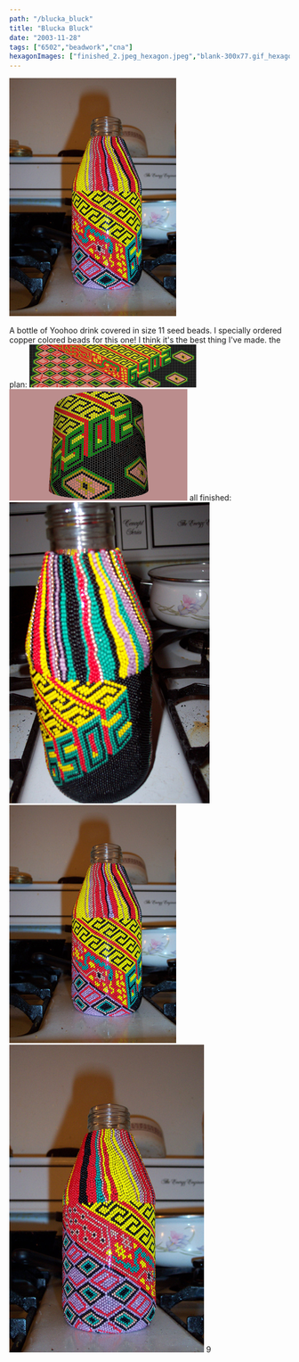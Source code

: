 ```yaml
---
path: "/blucka_bluck"
title: "Blucka Bluck"
date: "2003-11-28"
tags: ["6502","beadwork","cna"]
hexagonImages: ["finished_2.jpeg_hexagon.jpeg","blank-300x77.gif_hexagon.png","blucka_ani.gif_hexagon.png","finished_1.jpg_hexagon.jpeg","finished_2.jpg_hexagon.jpeg","finished_3.jpg_hexagon.jpeg","blank.gif_hexagon.png"]
---
```


 [![](finished_2.jpeg)](finished_2.jpeg)

A bottle of Yoohoo drink covered in size 11 seed beads. I specially ordered copper colored beads for this one! I think it's the best thing I've made. the plan: [![](blank-300x77.gif "blank")](blank.gif) [![](blucka_ani.gif "blucka_ani")](blucka_ani.gif) all finished: [![](finished_1.jpg "finished_1")](finished_1.jpg) [![](finished_2.jpg "finished_2")](finished_2.jpg) [![](finished_3.jpg "finished_3")](finished_3.jpg) 9 
  <!---
  <div class="field field-type-filefield field-field-images" xmlns="http://www.w3.org/1999/xhtml">
      
    <div class="field-items">
            <div class="field-item odd">
                    <a href="http://www.beigerecords.com/joe-old/sites/default/files/finished_2.jpeg" class="imagecache imagecache-square_thumbnail imagecache-imagelink imagecache-square_thumbnail_imagelink"><img src="http://www.beigerecords.com/joe-old/sites/default/files/imagecache/square_thumbnail/finished_2.jpeg" alt="" title="" width="300" height="300" class="imagecache imagecache-square_thumbnail"/></a>        </div>
        </div>
</div> 
A bottle of Yoohoo drink covered in size 11 seed beads.  I specially ordered copper colored beads for this one!  I think it's the best thing I've made.

the plan:
 <a href="http://www.beigerecords.com/joe/wp-content/uploads/2008/11/blank.gif" xmlns="http://www.w3.org/1999/xhtml"><img src="/joe/newdrupal/sites/default/files/images/blank-300x77.gif" alt="" title="blank" width="300" height="77" class="alignnone size-medium wp-image-50"/></a> 

 <a href="/joe/newdrupal/sites/default/files/images/blucka_ani.gif" xmlns="http://www.w3.org/1999/xhtml"><img src="/joe/newdrupal/sites/default/files/images/blucka_ani.gif" alt="" title="blucka_ani" width="320" height="200" class="alignnone size-full wp-image-51"/></a> 

all finished:
 <a href="/joe/newdrupal/sites/default/files/images/finished_1.jpg" xmlns="http://www.w3.org/1999/xhtml"><img src="/joe/newdrupal/sites/default/files/images/finished_1.jpg" alt="" title="finished_1" width="250" class="alignnone size-medium wp-image-52"/></a> <a href="/joe/newdrupal/sites/default/files/images/finished_2.jpg" xmlns="http://www.w3.org/1999/xhtml"><img src="/joe/newdrupal/sites/default/files/images/finished_2.jpg" alt="" title="finished_2" width="250" class="alignnone size-medium wp-image-53"/></a> <a href="/joe/newdrupal/sites/default/files/images/finished_3.jpg" xmlns="http://www.w3.org/1999/xhtml"><img src="/joe/newdrupal/sites/default/files/images/finished_3.jpg" alt="" title="finished_3" width="250" class="alignnone size-medium wp-image-54"/></a> 9
  --->